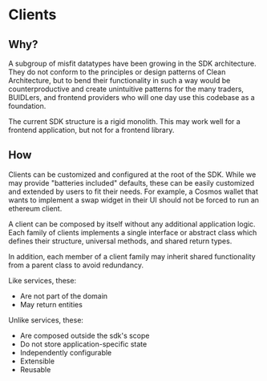 # Clients

## Why?
A subgroup of misfit datatypes have been growing in the SDK architecture. They do not conform to the principles or design patterns of Clean Architecture, but to bend their functionality in such a way would be counterproductive and create unintuitive patterns for the many traders, BUIDLers, and frontend providers who will one day use this codebase as a foundation.  

The current SDK structure is a rigid monolith. This may work well for a frontend application, but not for a frontend library. 

## How
Clients can be customized and configured at the root of the SDK. While we may provide "batteries included" defaults, these can be easily customized and extended by users to fit their needs. For example, a Cosmos wallet that wants to implement a swap widget in their UI should not be forced to run an ethereum client.

A client can be composed by itself without any additional application logic. Each family of clients implements a single interface or abstract class which defines their structure, universal methods, and shared return types. 

In addition, each member of a client family may inherit shared functionality from a parent class to avoid redundancy.


Like services, these: 
* Are not part of the domain 
* May return entities

Unlike services, these: 
* Are composed outside the sdk's scope
* Do not store application-specific state
* Independently configurable
* Extensible
* Reusable 
